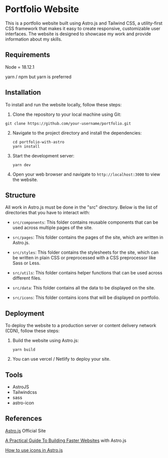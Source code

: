 # Portfolio Website

This is a portfolio website built using Astro.js and Tailwind CSS, a utility-first CSS framework that makes it easy to create responsive, customizable user interfaces. The website is designed to showcase my work and provide information about my skills.

## Requirements

Node = 18.12.1

yarn / npm but yarn is preferred

## Installation

To install and run the website locally, follow these steps:

1. Clone the repository to your local machine using Git:

`git clone https://github.com/your-username/portfolio.git`

2. Navigate to the project directory and install the dependencies:

   `cd portfolio-with-astro`  
   `yarn install`

3. Start the development server:

   `yarn dev`

4. Open your web browser and navigate to `http://localhost:3000` to view the website.

## Structure

All work in Astro.js must be done in the "src" directory. Below is the list of directories that you have to interact with:

- `src/components`: This folder contains reusable components that can be used across multiple pages of the site.

- `src/pages`: This folder contains the pages of the site, which are written in Astro.js.

- `src/styles`: This folder contains the stylesheets for the site, which can be written in plain CSS or preprocessed with a CSS preprocessor like Sass or Less.

- `src/utils`: This folder contains helper functions that can be used across different files.

- `src/data`: This folder contains all the data to be displayed on the site.

- `src/icons`: This folder contains icons that will be displayed on portfolio.

## Deployment

To deploy the website to a production server or content delivery network (CDN), follow these steps:

1. Build the website using Astro.js:

   `yarn build`

2. You can use vercel / Netlify to deploy your site.

## Tools

- AstroJS
- Tailwindcss
- sass
- astro-icon

## References

[Astro.js](https://astro.build) Official Site  

[A Practical Guide To Building Faster Websites](https://app.daily.dev/posts/6NVfwGnI2) with Astro.js  

[How to use icons in Astro.js](https://icones.js.org/)

